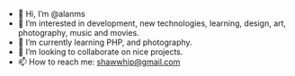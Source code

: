 - 👋 Hi, I’m @alanms
- 👀 I’m interested in development, new technologies, learning, design, art, photography, music and movies.
- 🌱 I’m currently learning PHP, and photography.
- 💞️ I’m looking to collaborate on nice projects.
- 📫 How to reach me: shawwhip@gmail.com

<!---
alanms/alanms is a ✨ special ✨ repository because its `README.md` (this file) appears on your GitHub profile.
You can click the Preview link to take a look at your changes.
--->
